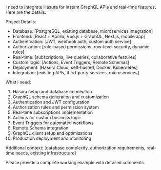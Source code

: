 I need to integrate Hasura for instant GraphQL APIs and real-time features. Here are the details:

Project Details:

- Database: [PostgreSQL, existing database, microservices integration]
- Frontend: [React + Apollo, Vue.js + GraphQL, Next.js, mobile app]
- Authentication: [JWT, webhook auth, custom auth service]
- Authorization: [role-based permissions, row-level security, dynamic rules]
- Real-time: [subscriptions, live queries, collaborative features]
- Custom logic: [Actions, Event Triggers, Remote Schemas]
- Deployment: [Hasura Cloud, self-hosted, Docker, Kubernetes]
- Integration: [existing APIs, third-party services, microservices]

What I need:

1. Hasura setup and database connection
2. GraphQL schema generation and customization
3. Authentication and JWT configuration
4. Authorization rules and permission system
5. Real-time subscriptions implementation
6. Actions for custom business logic
7. Event Triggers for automated workflows
8. Remote Schema integration
9. GraphQL client setup and optimizations
10. Production deployment and monitoring

Additional context: [database complexity, authorization requirements, real-time needs, existing infrastructure]

Please provide a complete working example with detailed comments.
